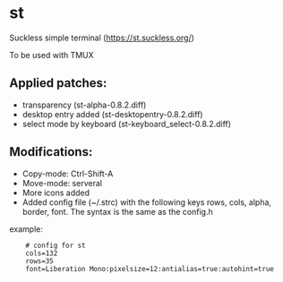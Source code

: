 # st

Suckless simple terminal (https://st.suckless.org/)

To be used with TMUX

## Applied patches:
* transparency (st-alpha-0.8.2.diff)
* desktop entry added (st-desktopentry-0.8.2.diff)
* select mode by keyboard (st-keyboard_select-0.8.2.diff)

## Modifications:
* Copy-mode: Ctrl-Shift-A
* Move-mode: serveral
* More icons added
* Added config file (~/.strc) with the following keys
	rows, cols, alpha, border, font. 
	The syntax is the same as the config.h

example:
```
	# config for st
  	cols=132
	rows=35
	font=Liberation Mono:pixelsize=12:antialias=true:autohint=true
```
